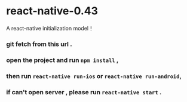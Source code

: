 # react-native-0.43
A react-native initialization model！
### git fetch from this url .
### open the project and run `npm install` ,
### then run `react-native run-ios` or `react-native run-android`,
### if can't open server , please run `react-native start` .